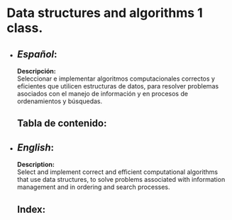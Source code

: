 # Data structures and algorithms 1 class.
- ## _Español_:

	**Descripción:**    
	Seleccionar e implementar algoritmos computacionales correctos y eficientes que utilicen estructuras de datos, para resolver problemas asociados con el manejo de información y en procesos de ordenamientos y búsquedas.
	## Tabla de contenido:
    


- ## _English_:

	**Description:**    
    Select and implement correct and efficient computational algorithms that use data structures, to solve problems associated with information management and in ordering and search processes.
	## Index:

